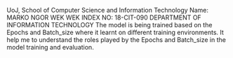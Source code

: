 UoJ, School of Computer Science and Information Technology
Name: MARKO NGOR WEK WEK
INDEX NO: 18-CIT-090
DEPARTMENT OF INFORMATION TECHNOLOGY
The model is being trained based on the Epochs and Batch_size where it learnt on different training environments.
It help me to understand the roles played by the Epochs and Batch_size in the model training and evaluation.
